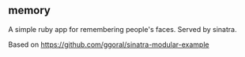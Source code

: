 
## memory
A simple ruby app for remembering people's faces.
Served by sinatra.

Based on https://github.com/ggoral/sinatra-modular-example